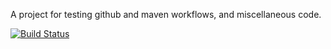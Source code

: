 A project for testing github and maven workflows, and miscellaneous code.  

[![Build Status](https://travis-ci.org/sjdayday/test.svg?branch=master)](https://travis-ci.org/sjdayday/test)
